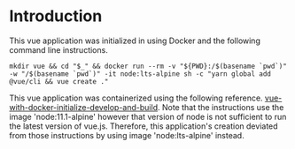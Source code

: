 # Introduction
This vue application was initialized in using Docker and the following command line instructions.

```
mkdir vue && cd "$_" && docker run --rm -v "${PWD}:/$(basename `pwd`)" -w "/$(basename `pwd`)" -it node:lts-alpine sh -c "yarn global add @vue/cli && vue create ."
```

This vue application was containerized using the following reference.  [vue-with-docker-initialize-develop-and-build](https://medium.com/@jwdobken/vue-with-docker-initialize-develop-and-build-51fad21ad5e6).  Note that the instructions use the image 'node:11.1-alpine' however that version of node is not sufficient to run the latest version of vue.js.  Therefore, this application's creation deviated from those instructions by using image 'node:lts-alpine' instead.  
